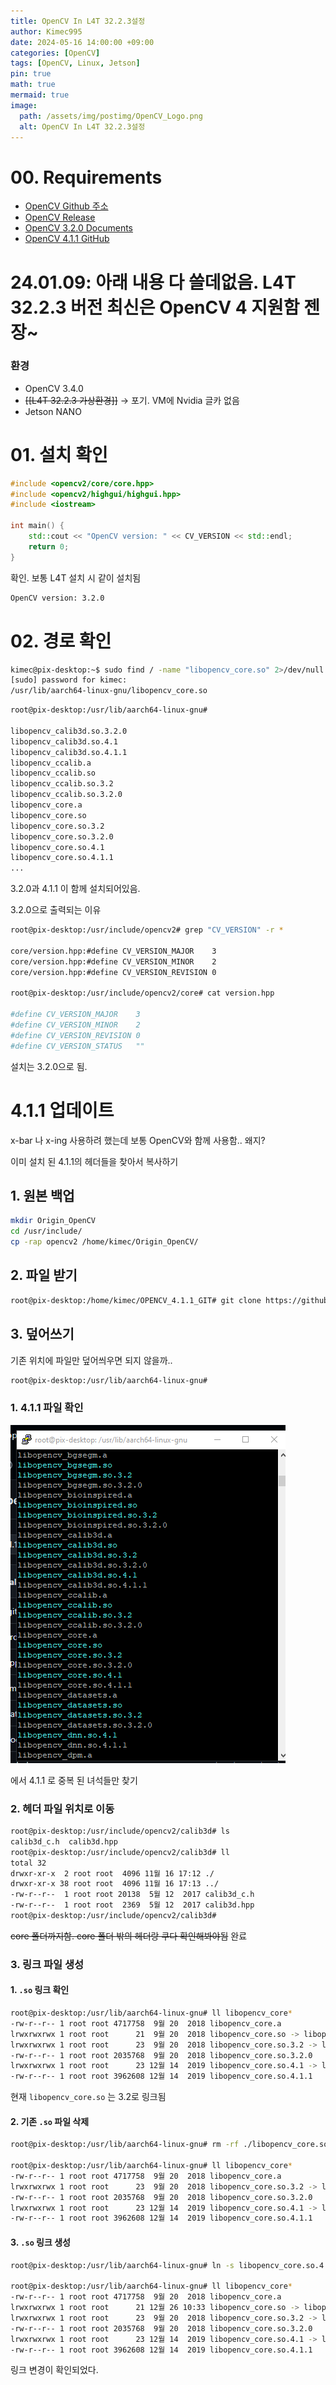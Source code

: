 ```yaml
---
title: OpenCV In L4T 32.2.3설정
author: Kimec995
date: 2024-05-16 14:00:00 +09:00
categories: [OpenCV]
tags: [OpenCV, Linux, Jetson]
pin: true
math: true
mermaid: true
image: 
  path: /assets/img/postimg/OpenCV_Logo.png
  alt: OpenCV In L4T 32.2.3설정
---
```

# 00. Requirements
- [OpenCV Github 주소](https://github.com/opencv/opencv)
- [OpenCV Release](https://opencv.org/releases/)
- [OpenCV 3.2.0 Documents](https://docs.opencv.org/3.2.0/index.html)
- [OpenCV 4.1.1 GitHub](https://github.com/opencv/opencv/tree/4.1.1)

#  24.01.09: 아래 내용 다 쓸데없음. L4T 32.2.3 버전 최신은 OpenCV 4 지원함 젠장~ 

### 환경
- OpenCV 3.4.0
- ~~[[L4T 32.2.3 가상환경]]~~ -> 포기. VM에 Nvidia 글카 없음
- Jetson NANO

# 01. 설치 확인
```c++
#include <opencv2/core/core.hpp>
#include <opencv2/highgui/highgui.hpp>
#include <iostream>

int main() {
    std::cout << "OpenCV version: " << CV_VERSION << std::endl;
    return 0;
}
```

확인.
보통 L4T 설치 시 같이 설치됨

```bash
OpenCV version: 3.2.0
```

# 02. 경로 확인
```bash
kimec@pix-desktop:~$ sudo find / -name "libopencv_core.so" 2>/dev/null
[sudo] password for kimec:
/usr/lib/aarch64-linux-gnu/libopencv_core.so
```

```bash
root@pix-desktop:/usr/lib/aarch64-linux-gnu#

libopencv_calib3d.so.3.2.0
libopencv_calib3d.so.4.1
libopencv_calib3d.so.4.1.1
libopencv_ccalib.a
libopencv_ccalib.so
libopencv_ccalib.so.3.2 
libopencv_ccalib.so.3.2.0 
libopencv_core.a 
libopencv_core.so
libopencv_core.so.3.2 
libopencv_core.so.3.2.0 
libopencv_core.so.4.1 
libopencv_core.so.4.1.1 
...
```

3.2.0과 4.1.1 이 함께 설치되어있음.

3.2.0으로 출력되는 이유
```bash
root@pix-desktop:/usr/include/opencv2# grep "CV_VERSION" -r *

core/version.hpp:#define CV_VERSION_MAJOR    3
core/version.hpp:#define CV_VERSION_MINOR    2
core/version.hpp:#define CV_VERSION_REVISION 0

root@pix-desktop:/usr/include/opencv2/core# cat version.hpp

#define CV_VERSION_MAJOR    3
#define CV_VERSION_MINOR    2
#define CV_VERSION_REVISION 0
#define CV_VERSION_STATUS   ""
```

설치는 3.2.0으로 됨.
# 4.1.1 업데이트
x-bar 나 x-ing 사용하려 했는데 보통 OpenCV와 함께 사용함.. 왜지?

이미 설치 된 4.1.1의 헤더들을 찾아서 복사하기

## 1. 원본 백업
```bash
mkdir Origin_OpenCV
cd /usr/include/
cp -rap opencv2 /home/kimec/Origin_OpenCV/
```

## 2. 파일 받기
```bash
root@pix-desktop:/home/kimec/OPENCV_4.1.1_GIT# git clone https://github.com/opencv/opencv.git
```

## 3. 덮어쓰기
기존 위치에 파일만 덮어씌우면 되지 않을까..

```bash
root@pix-desktop:/usr/lib/aarch64-linux-gnu#
```

### 1. 4.1.1 파일 확인

![image.png](\assets\img\postimg\OpenCV\OpenCV_in_L4T32.2.3_Setr_01.png)


에서 4.1.1 로 중복 된 녀석들만 찾기

### 2. 헤더 파일 위치로 이동
```bash
root@pix-desktop:/usr/include/opencv2/calib3d# ls
calib3d_c.h  calib3d.hpp
root@pix-desktop:/usr/include/opencv2/calib3d# ll
total 32
drwxr-xr-x  2 root root  4096 11월 16 17:12 ./
drwxr-xr-x 38 root root  4096 11월 16 17:13 ../
-rw-r--r--  1 root root 20138  5월 12  2017 calib3d_c.h
-rw-r--r--  1 root root  2369  5월 12  2017 calib3d.hpp
root@pix-desktop:/usr/include/opencv2/calib3d#
```

~~core 폴더까지함. core 폴더 밖의 헤더랑 쿠다 확인해봐야됨~~
완료

### 3. 링크 파일 생성
#### 1. `.so` 링크 확인
```bash
root@pix-desktop:/usr/lib/aarch64-linux-gnu# ll libopencv_core*
-rw-r--r-- 1 root root 4717758  9월 20  2018 libopencv_core.a
lrwxrwxrwx 1 root root      21  9월 20  2018 libopencv_core.so -> libopencv_core.so.3.2
lrwxrwxrwx 1 root root      23  9월 20  2018 libopencv_core.so.3.2 -> libopencv_core.so.3.2.0
-rw-r--r-- 1 root root 2035768  9월 20  2018 libopencv_core.so.3.2.0
lrwxrwxrwx 1 root root      23 12월 14  2019 libopencv_core.so.4.1 -> libopencv_core.so.4.1.1
-rw-r--r-- 1 root root 3962608 12월 14  2019 libopencv_core.so.4.1.1
```

현재 `libopencv_core.so` 는 3.2로 링크됨

#### 2. 기존 `.so` 파일 삭제
```bash
root@pix-desktop:/usr/lib/aarch64-linux-gnu# rm -rf ./libopencv_core.so

root@pix-desktop:/usr/lib/aarch64-linux-gnu# ll libopencv_core*
-rw-r--r-- 1 root root 4717758  9월 20  2018 libopencv_core.a
lrwxrwxrwx 1 root root      23  9월 20  2018 libopencv_core.so.3.2 -> libopencv_core.so.3.2.0
-rw-r--r-- 1 root root 2035768  9월 20  2018 libopencv_core.so.3.2.0
lrwxrwxrwx 1 root root      23 12월 14  2019 libopencv_core.so.4.1 -> libopencv_core.so.4.1.1
-rw-r--r-- 1 root root 3962608 12월 14  2019 libopencv_core.so.4.1.1
```

#### 3. `.so` 링크 생성
```bash
root@pix-desktop:/usr/lib/aarch64-linux-gnu# ln -s libopencv_core.so.4.1 libopencv_core.so

root@pix-desktop:/usr/lib/aarch64-linux-gnu# ll libopencv_core*
-rw-r--r-- 1 root root 4717758  9월 20  2018 libopencv_core.a
lrwxrwxrwx 1 root root      21 12월 26 10:33 libopencv_core.so -> libopencv_core.so.4.1
lrwxrwxrwx 1 root root      23  9월 20  2018 libopencv_core.so.3.2 -> libopencv_core.so.3.2.0
-rw-r--r-- 1 root root 2035768  9월 20  2018 libopencv_core.so.3.2.0
lrwxrwxrwx 1 root root      23 12월 14  2019 libopencv_core.so.4.1 -> libopencv_core.so.4.1.1
-rw-r--r-- 1 root root 3962608 12월 14  2019 libopencv_core.so.4.1.1
```
링크 변경이 확인되었다.